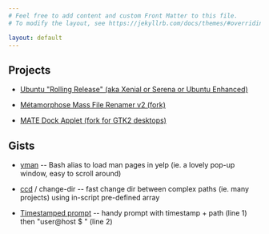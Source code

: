 ```yaml
---
# Feel free to add content and custom Front Matter to this file.
# To modify the layout, see https://jekyllrb.com/docs/themes/#overriding-theme-defaults

layout: default
---
```


## Projects

* [Ubuntu "Rolling Release" (aka Xenial or Serena or Ubuntu Enhanced)](ubuntu-rolling)

* [Métamorphose Mass File Renamer v2 (fork)](https://github.com/savoury1/metamorphose2)

* [MATE Dock Applet (fork for GTK2 desktops)](https://github.com/savoury1/mate-dock-applet)

## Gists

* [yman](https://gist.github.com/savoury1/bd8dc19471760ef3bc4464490f7e581c) -- Bash alias to load man pages in yelp (ie. a lovely pop-up window, easy to scroll around)

* [ccd](https://gist.github.com/savoury1/7b73ec07ca12b79f4ce6ea57f8a81f8d) / change-dir -- fast change dir between complex paths (ie. many projects) using in-script pre-defined array

* [Timestamped prompt](https://gist.github.com/savoury1/5933e85fecd150da926e16b8d4996048) -- handy prompt with timestamp + path (line 1) then "user@host $ " (line 2)
